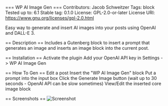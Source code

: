 === WP AI Image Gen ===
Contributors:      Jacob Schweitzer
Tags:              block
Tested up to:      6.1
Stable tag:        0.1.0
License:           GPL-2.0-or-later
License URI:       https://www.gnu.org/licenses/gpl-2.0.html

Easy way to generate and insert AI images into your posts using OpenAI and DALL-E 3.

== Description ==
Includes a Gutenberg block to insert a prompt that generates an image and inserts an image block into the current post.

== Installation ==
Activate the plugin
Add your OpenAI API key in Settings -> WP AI Image Gen

== How To Gen ==
Edit a post
Insert the "WP AI Image Gen" block
Put a prompt into the input box
Click the Generate Image button
(wait up to 30 seconds - OpenAI API can be slow sometimes)
View/Edit the inserted core image block

== Screenshots ==
![Screenshot](https://github.com/jacobschweitzer/wp-ai-image-gen/edit/main/assets/image.jpg?raw=true)

